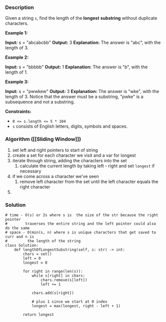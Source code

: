 
### Description

Given a string `s`, find the length of the **longest** **substring** without duplicate characters.

**Example 1:**

**Input:** s = "abcabcbb"
**Output:** 3
**Explanation:** The answer is "abc", with the length of 3.

**Example 2:**

**Input:** s = "bbbbb"
**Output:** 1
**Explanation:** The answer is "b", with the length of 1.

**Example 3:**

**Input:** s = "pwwkew"
**Output:** 3
**Explanation:** The answer is "wke", with the length of 3.
Notice that the answer must be a substring, "pwke" is a subsequence and not a substring.

**Constraints:**

- `0 <= s.length <= 5 * 104`
- `s` consists of English letters, digits, symbols and spaces.

### Algorithm ([[Sliding Window]])

1. set left and right pointers to start of string
2. create a set for each character we visit and a var for longest
3. iterate through string, adding the characters into the set
	1. calculate the current length by taking left - right and set `longest` if necessary
4. if we come across a character we've seen
	1. remove left character from the set until the left character equals the right character
5. 

### Solution

```
# time - O(s) or 2s where s is  the size of the str because the right pointer  
#        traverses the entire string and the left pointer could also do the same  
# space - O(min(s, n) where s is unique characters that get saved to curr and n is  
#         the length of the string  
class Solution:  
    def lengthOfLongestSubstring(self, s: str) -> int:  
        chars = set()  
        left = 0  
        longest = 0  
  
        for right in range(len(s)):  
            while s[right] in chars:  
                chars.remove(s[left])  
                left += 1  
  
            chars.add(s[right])  
  
            # plus 1 since we start at 0 index  
            longest = max(longest, right - left + 1)  
  
        return longest
```
